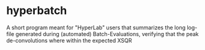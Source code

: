 # hyperbatch
A short program meant for "HyperLab" users that summarizes the long log-file generated during (automated) Batch-Evaluations, verifying that the peak de-convolutions where within the expected XSQR
